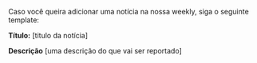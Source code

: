 Caso você queira adicionar uma notícia na nossa weekly, siga o seguinte template:

**Título:** [titulo da notícia]

**Descrição** [uma descrição do que vai ser reportado]
